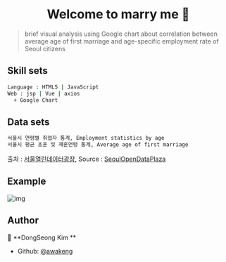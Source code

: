 <h1 align="center">Welcome to  marry me 👋</h1>

> brief visual analysis using Google chart about correlation between average age of first marriage and age-specific employment rate of Seoul citizens

## Skill sets

```sh
Language : HTML5 | JavaScript
Web : jsp | Vue | axios
  + Google Chart
```

## Data sets

```sh
서울시 연령별 취업자 통계, Employment statistics by age
서울시 평균 초혼 및 재혼연령 통계, Average age of first marriage
```
출처 : [서울열린데이터광장](http://data.seoul.go.kr), Source : [SeoulOpenDataPlaza](http://data.seoul.go.kr)

## Example
![img](https://user-images.githubusercontent.com/44081090/64932690-aefe7700-d87b-11e9-93b9-95fdd8383c0e.jpg)
## Author

👤 **DongSeong Kim **

* Github: [@awakeng](https://github.com/awakeng)
